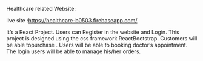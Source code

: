 Healthcare related Website:

live site :https://healthcare-b0503.firebaseapp.com/

It’s a React Project.
Users can Register in the website and Login.
This project is designed using the css framework ReactBootstrap.
Customers will be able topurchase .
Users will be able to booking doctor’s appointment.
The login users will be able to manage his/her orders.
